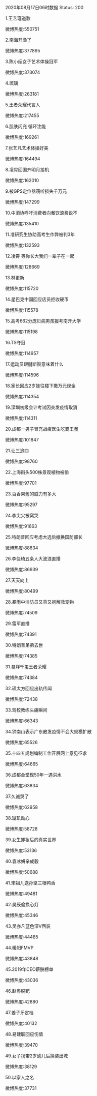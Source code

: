2020年08月17日06时数据
Status: 200

1.王艺瑾道歉

微博热度:550751

2.南海开渔了

微博热度:377895

3.陈小纭女子艺术体操冠军

微博热度:373074

4.琉璃

微博热度:263181

5.王者荣耀代言人

微博热度:217455

6.肌肤闪充 循环注能

微博热度:169261

7.张艺凡艺术体操好美

微博热度:164494

8.凌霄回国齐明月接机

微博热度:162010

9.被GPS定位器窃听损失千万元

微博热度:147299

10.中消协呼吁消费者向餐饮浪费说不

微博热度:135410

11.准研究生协助高考生作弊被判3年

微博热度:132593

12.凌霄 等你长大我们一辈子在一起

微博热度:128669

13.林更新

微博热度:115720

14.星巴克中国回应店员拒收硬币

微博热度:115578

15.高考662分庞贝病男孩报考南开大学

微博热度:115198

16.TS夺冠

微博热度:114957

17.运动员跟腱断裂意味着什么

微博热度:114596

18.家长回应2岁娃往楼下撒万元现金

微博热度:114354

19.深圳初级会计考试因突发疫情取消

微博热度:114311

20.成都一男子冒充战疫医生吃霸王餐

微博热度:101847

21.让三追四

微博热度:98760

22.上海街头500株景观植物被偷

微博热度:97701

23.百香果酱的威力有多大

微博热度:95297

24.李尖尖被窝哭

微博热度:91663

25.特朗普回应考虑大选后撤换国防部长

微博热度:88634

26.李佳琦五条人大波浪直播

微博热度:86939

27.天天向上

微博热度:80499

28.暴雨中消防员又背又抱解救宠物

微博热度:74509

29.雷军直播

微博热度:74391

30.特朗普弟弟去世

微博热度:74385

31.易烊千玺王者荣耀

微博热度:74384

32.瑛太方回应出轨传闻

微博热度:72438

33.驾校教练头痛瞬间

微博热度:66343

34.钟南山表示广东散发疫情不会大规模扩散

微博热度:65526

35.十四五规划编制工作开展网上意见征求

微博热度:64665

36.成都金堂现50年一遇洪水

微博热度:63834

37.久诚哭了

微博热度:62958

38.璇玑动心

微博热度:58728

39.女生卸妆后的真实世界

微博热度:53136

40.袁冰妍亲成毅

微博热度:50688

41.宋祖儿送孙坚三根鸭舌

微博热度:49481

42.昊辰偷换心灯

微博热度:45346

43.吴亦凡蓝色深V西装

微博热度:44485

44.暖阳FMVP

微博热度:43848

45.2019年CEO薪酬榜单

微博热度:43036

46.赵粤脱靶

微博热度:42880

47.姜子牙定档

微博热度:40132

48.易建联回应伤情

微博热度:39470

49.女子拐带2岁幼儿后换装出城

微博热度:38129

50.以家人之名

微博热度:37731

